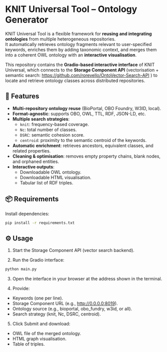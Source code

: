 
# KNIT Universal Tool – Ontology Generator

KNIT Universal Tool is a flexible framework for **reusing and integrating ontologies** from multiple heterogeneous repositories.  
It automatically retrieves ontology fragments relevant to user-specified keywords, enriches them by adding taxonomic context, and merges them into a coherent OWL ontology with an **interactive visualisation**.

This repository contains the **Gradio-based interactive interface** of KNIT Universal, which connects to the **Storage Component API** (vectorisation + semantic search: https://github.com/rorevello/OntoVector-Search-API ) to locate and retrieve ontology classes across distributed repositories.


## 🚀 Features

- **Multi-repository ontology reuse** (BioPortal, OBO Foundry, W3ID, local).
- **Format-agnostic**: supports OBO, OWL, TTL, RDF, JSON-LD, etc.
- **Multiple search strategies**:
  - `knit`: frequency-based coverage.
  - `Nc`: total number of classes.
  - `DSRC`: semantic cohesion score.
  - `centroid`: proximity to the semantic centroid of the keywords.
- **Automatic enrichment**: retrieves ancestors, equivalent classes, and related properties.
- **Cleaning & optimisation**: removes empty property chains, blank nodes, and orphaned entities.
- **Interactive outputs**:
  - Downloadable OWL ontology.
  - Downloadable HTML visualisation.
  - Tabular list of RDF triples.

## 📦 Requirements


Install dependencies:

```bash
pip install -r requirements.txt
```

## ⚙️ Usage

1. Start the Storage Component API (vector search backend).

2. Run the Gradio interface:

```bash
python main.py
```

3. Open the interface in your browser at the address shown in the terminal.
 
4. Provide:
 
- Keywords (one per line).
- Storage Component URL (e.g., http://0.0.0.0:8019).
- Ontology source (e.g., bioportal, obo_fundry, w3id, or all).
- Search strategy (knit, Nc, DSRC, centroid).
   
5. Click Submit and download:
- OWL file of the merged ontology.
- HTML graph visualisation.
- Table of triples.


